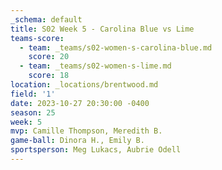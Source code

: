 ```yaml
---
_schema: default
title: S02 Week 5 - Carolina Blue vs Lime
teams-score:
  - team: _teams/s02-women-s-carolina-blue.md
    score: 20
  - team: _teams/s02-women-s-lime.md
    score: 18
location: _locations/brentwood.md
field: '1'
date: 2023-10-27 20:30:00 -0400
season: 25
week: 5
mvp: Camille Thompson, Meredith B.
game-ball: Dinora H., Emily B.
sportsperson: Meg Lukacs, Aubrie Odell
---
```

